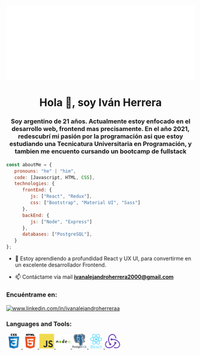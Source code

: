 <img src="https://github.com/BryanCPineda/BryanCPineda/blob/main/svg.svg" atl="hello world"/>
<h1 align="center">Hola 👋, soy Iván Herrera</h1>
<h3 align="center">Soy argentino de 21 años. Actualmente estoy enfocado en el desarrollo web, frontend mas precisamente. En el año 2021, redescubrí mi pasión por la programación asi que estoy estudiando una Tecnicatura Universitaria en Programación, y tambien me encuento cursando un bootcamp de fullstack</h3>

```javascript
const aboutMe = {
   pronouns: "he" | "him",
   code: [Javascript, HTML, CSS],
   technologies: {
      frontEnd: {
         js: ["React", "Redux"],
         css: ["Bootstrap", "Material UI", "Sass"]
      },
      backEnd: {
         js: ["Node", "Express"]
      },
      databases: ["PostgreSQL"],
   }
};
```
- 🌱 Estoy aprendiendo a profundidad React y UX UI, para convertirme en un excelente desarrollador Frontend.

- 📫 Contáctame via mail **ivanalejandroherrera2000@gmail.com**

<h3 align="left">Encuéntrame en:</h3>
<p align="left">
<a href="https://linkedin.com/in/www.linkedin.com/in/ivanalejandroherreraa" target="blank"><img align="center" src="https://raw.githubusercontent.com/rahuldkjain/github-profile-readme-generator/master/src/images/icons/Social/linked-in-alt.svg" alt="www.linkedin.com/in/ivanalejandroherreraa" height="30" width="40" /></a>
</p>

<h3 align="left">Languages and Tools:</h3>
<p align="left"> <a href="https://www.w3schools.com/css/" target="_blank" rel="noreferrer"> <img src="https://raw.githubusercontent.com/devicons/devicon/master/icons/css3/css3-original-wordmark.svg" alt="css3" width="40" height="40"/> </a> <a href="https://www.w3.org/html/" target="_blank" rel="noreferrer"> <img src="https://raw.githubusercontent.com/devicons/devicon/master/icons/html5/html5-original-wordmark.svg" alt="html5" width="40" height="40"/> </a> <a href="https://developer.mozilla.org/en-US/docs/Web/JavaScript" target="_blank" rel="noreferrer"> <img src="https://raw.githubusercontent.com/devicons/devicon/master/icons/javascript/javascript-original.svg" alt="javascript" width="40" height="40"/> </a> <a href="https://nodejs.org" target="_blank" rel="noreferrer"> <img src="https://raw.githubusercontent.com/devicons/devicon/master/icons/nodejs/nodejs-original-wordmark.svg" alt="nodejs" width="40" height="40"/> </a> <a href="https://www.postgresql.org" target="_blank" rel="noreferrer"> <img src="https://raw.githubusercontent.com/devicons/devicon/master/icons/postgresql/postgresql-original-wordmark.svg" alt="postgresql" width="40" height="40"/> </a> <a href="https://reactjs.org/" target="_blank" rel="noreferrer"> <img src="https://raw.githubusercontent.com/devicons/devicon/master/icons/react/react-original-wordmark.svg" alt="react" width="40" height="40"/> </a> <a href="https://redux.js.org" target="_blank" rel="noreferrer"> <img src="https://raw.githubusercontent.com/devicons/devicon/master/icons/redux/redux-original.svg" alt="redux" width="40" height="40"/> </a> </p>
